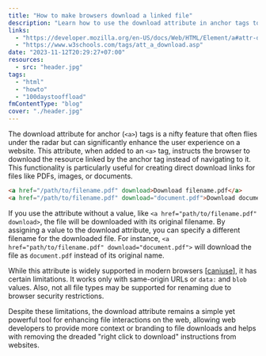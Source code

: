 ```yaml
---
title: "How to make browsers download a linked file"
description: "Learn how to use the download attribute in anchor tags to prompt file downloads in browsers."
links:
  - "https://developer.mozilla.org/en-US/docs/Web/HTML/Element/a#attr-download"
  - "https://www.w3schools.com/tags/att_a_download.asp"
date: "2023-11-12T20:29:27+07:00"
resources:
  - src: "header.jpg"
tags:
  - "html"
  - "howto"
  - "100daystooffload"
fmContentType: "blog"
cover: "./header.jpg"
---
```


The download attribute for anchor (`<a>`) tags is a nifty feature that often flies under the radar but can significantly enhance the user experience on a website. This attribute, when added to an `<a>` tag, instructs the browser to download the resource linked by the anchor tag instead of navigating to it. This functionality is particularly useful for creating direct download links for files like PDFs, images, or documents.

```html
<a href="/path/to/filename.pdf" download>Download filename.pdf</a>
<a href="/path/to/filename.pdf" download="document.pdf">Download document.pdf</a>
```

If you use the attribute without a value, like `<a href="path/to/filename.pdf" download>`, the file will be downloaded with its original filename. By assigning a value to the download attribute, you can specify a different filename for the downloaded file. For instance, `<a href="path/to/filename.pdf" download="document.pdf">` will download the file as `document.pdf` instead of its original name.

While this attribute is widely supported in modern browsers \[[caniuse](https://caniuse.com/download)], it has certain limitations. It works only with same-origin URLs or `data:` and `blob` values. Also, not all file types may be supported for renaming due to browser security restrictions.

Despite these limitations, the download attribute remains a simple yet powerful tool for enhancing file interactions on the web, allowing web developers to provide more context or branding to file downloads and helps with removing the dreaded "right click to download" instructions from websites.
